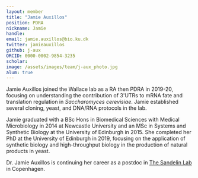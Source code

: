 ```yaml
---
layout: member
title: "Jamie Auxillos"
position: PDRA
nickname: Jamie
handle: 
email: jamie.auxillos@bio.ku.dk
twitter: jamieauxillos
github: j-aux
ORCID: 0000-0002-9854-3235
scholar: 
image: /assets/images/team/j-aux_photo.jpg
alum: true
---
```


Jamie Auxillos joined the Wallace lab as a RA then PDRA in 2019-20, focusing on understanding the contribution of 3'UTRs to mRNA fate and translation regulation in *Saccharomyces cerevisiae*. Jamie established several cloning, yeast, and DNA/RNA protocols in the lab.

Jamie graduated with a BSc Hons in Biomedical Sciences with Medical Microbiology in 2014 at Newcastle University and an MSc in Systems and Synthetic Biology at the University of Edinburgh in 2015. She completed her PhD at the University of Edinburgh in 2019, focusing on the application of synthetic biology and high-throughput biology in the production of natural products in yeast.

Dr. Jamie Auxillos is continuing her career as a postdoc in [The Sandelin Lab](https://www.sandelinlab.org/) in Copenhagen.
